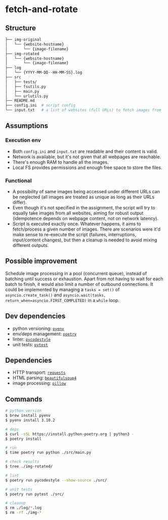 # fetch-and-rotate

## Structure

```bash
├── img-original
│   └── {website-hostname}
│       └── {image-filename}
├── img-rotated
│   └── {website-hostname}
│       └── {image-filename}
├── log
│   └── {YYYY-MM-DD--HH-MM-SS}.log
├── src
│   ├── tests/
│   ├── fsutils.py
│   ├── main.py
│   └── urlutils.py
├── README.md
├── config.ini  # script config
└── input.txt   # a list of websites (full URLs) to fetch images from
```

## Assumptions

### Execution env

* Both `config.ini` and `input.txt` are readable and their content is valid.
* Network is available, but it's not given that all webpages are reachable.
* There's enough RAM to handle all the images.
* Local FS provides permissions and enough free space to store the files.

### Functional

* A possibility of same images being accessed under different URLs can be
neglected (all images are treated as unique as long as their URLs differ).
* Even though it's not specified in the assignment,
the script will try to equally take images from all websites,
aiming for robust output (idempotence depends on webpage content,
not on network latency).
* Script is executed exactly once. Whatever happens,
it aims to fetch/process a given number of images.
There are scenarios were it'd make sense to re-execute the script
(failures, interruptions, input/content changes),
but then a cleanup is needed to avoid mixing different outputs.

## Possible improvement

Schedule image processing in a pool (concurrent queue),
instead of batching until success or exhaustion.
Apart from not having to wait for each batch to finish,
it would also limit a number of outbound connections.
It could be implemented by managing
a `tasks = set()` of `asyncio.create_task()`
and `asyncio.wait(tasks, return_when=asyncio.FIRST_COMPLETED)`
in a `while` loop.

## Dev dependencies

* python versioning: [`pyenv`](https://github.com/pyenv/pyenv/)
* env/deps management: [`poetry`](https://python-poetry.org/docs/basic-usage/)
* linter: [`pycodestyle`](https://pycodestyle.readthedocs.io/en/latest/)
* unit tests: [`pytest`](https://pytest.org/en/latest/)

## Dependencies

* HTTP transport: [`requests`](https://docs.python-requests.org/en/latest/user/quickstart/)
* HTML parsing: [`beautifulsoup4`](https://www.crummy.com/software/BeautifulSoup/bs4/doc/)
* image processing: [`pillow`](https://pillow.readthedocs.io/)

## Commands

```bash
# python version
$ brew install pyenv
$ pyenv install 3.10.2

# deps
$ curl -sSL https://install.python-poetry.org | python3 -
$ poetry install

# run
$ time poetry run python ./src/main.py

# check results
$ tree ./img-rotated/

# lint
$ poetry run pycodestyle --show-source ./src/

# unit tests
$ poetry run pytest ./src/

# cleanup
$ rm ./log/*.log
$ rm -rf ./img-*
```
